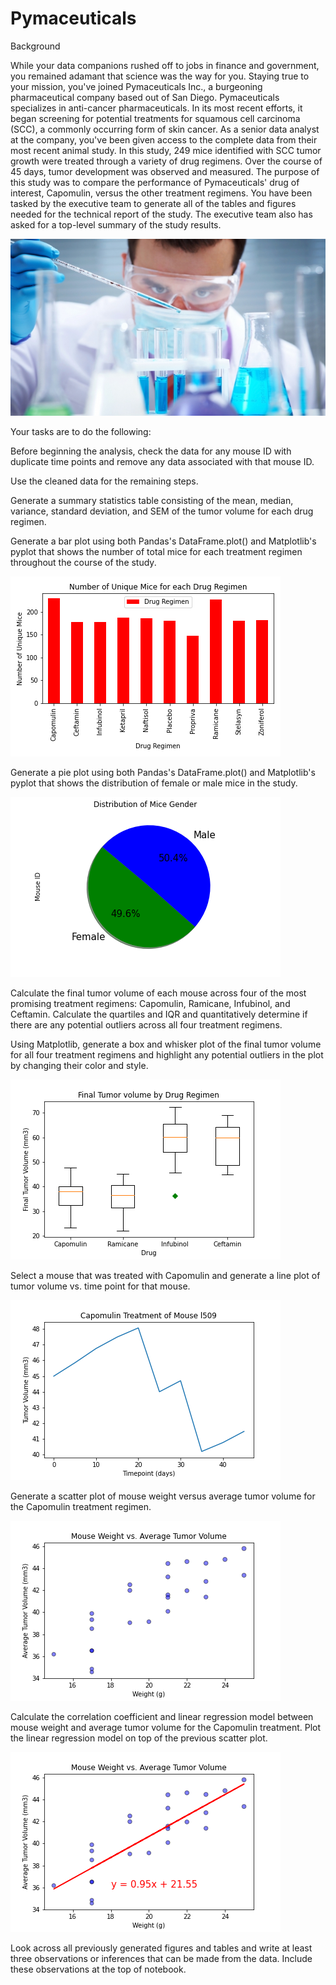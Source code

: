 # Pymaceuticals

Background

While your data companions rushed off to jobs in finance and government, you remained adamant that science was the way for you. Staying true to your mission, you've joined Pymaceuticals Inc., a burgeoning pharmaceutical company based out of San Diego. Pymaceuticals specializes in anti-cancer pharmaceuticals. In its most recent efforts, it began screening for potential treatments for squamous cell carcinoma (SCC), a commonly occurring form of skin cancer.
As a senior data analyst at the company, you've been given access to the complete data from their most recent animal study. In this study, 249 mice identified with SCC tumor growth were treated through a variety of drug regimens. Over the course of 45 days, tumor development was observed and measured. The purpose of this study was to compare the performance of Pymaceuticals' drug of interest, Capomulin, versus the other treatment regimens. You have been tasked by the executive team to generate all of the tables and figures needed for the technical report of the study. The executive team also has asked for a top-level summary of the study results.

![Laboratory](Images/Laboratory.jpg)

Your tasks are to do the following:


Before beginning the analysis, check the data for any mouse ID with duplicate time points and remove any data associated with that mouse ID.


Use the cleaned data for the remaining steps.


Generate a summary statistics table consisting of the mean, median, variance, standard deviation, and SEM of the tumor volume for each drug regimen.


Generate a bar plot using both Pandas's DataFrame.plot() and Matplotlib's pyplot that shows  the number of total mice for each treatment regimen throughout the course of the study.

![Bar](Pymaceuticals/Charts/PandaBarChart.png)



Generate a pie plot using both Pandas's DataFrame.plot() and Matplotlib's pyplot that shows the distribution of female or male mice in the study.


![Pie](Pymaceuticals/Charts/PandaPieChart.png)



Calculate the final tumor volume of each mouse across four of the most promising treatment regimens: Capomulin, Ramicane, Infubinol, and Ceftamin. Calculate the quartiles and IQR and quantitatively determine if there are any potential outliers across all four treatment regimens.


Using Matplotlib, generate a box and whisker plot of the final tumor volume for all four treatment regimens and highlight any potential outliers in the plot by changing their color and style.

![BoxPlot](Pymaceuticals/Charts/BoxplotFinalTumorVol.png)

Select a mouse that was treated with Capomulin and generate a line plot of tumor volume vs. time point for that mouse.

![LinePlot](Pymaceuticals/Charts/LinePlotTimeTumorVolume.png)

Generate a scatter plot of mouse weight versus average tumor volume for the Capomulin treatment regimen.

![Scatter](Pymaceuticals/Charts/ScatterPlotWeightTumorVolume.png)

Calculate the correlation coefficient and linear regression model between mouse weight and average tumor volume for the Capomulin treatment. Plot the linear regression model on top of the previous scatter plot.

![Linear](Pymaceuticals/Charts/LinearRegrWeightTumorVolume.png)

Look across all previously generated figures and tables and write at least three observations or inferences that can be made from the data. Include these observations at the top of notebook.
